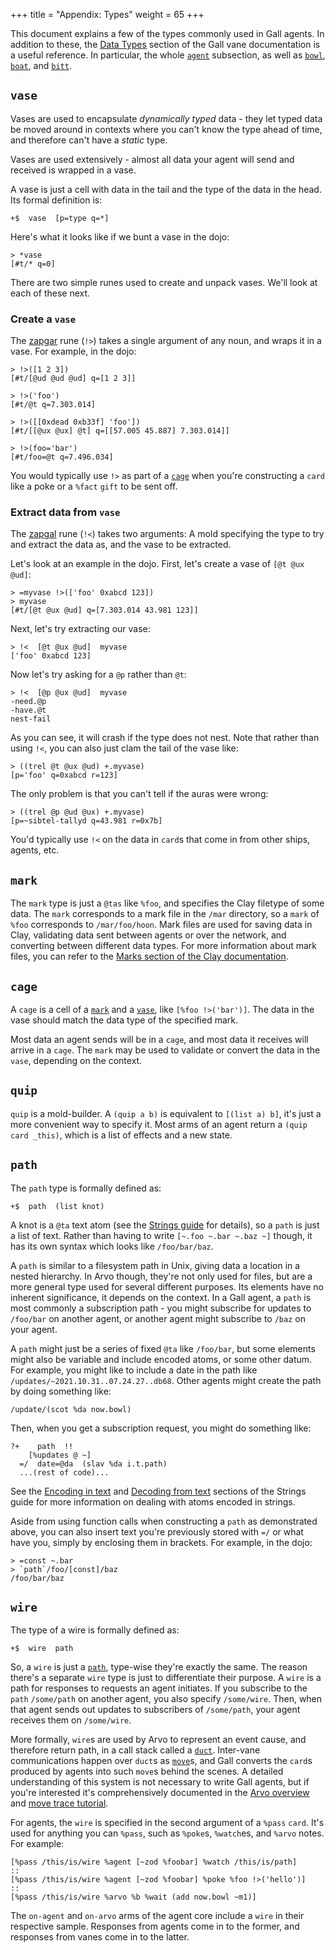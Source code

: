 +++
title = "Appendix: Types"
weight = 65
+++

This document explains a few of the types commonly used in Gall agents. In
addition to these, the [Data Types](/reference/arvo/gall/data-types) section of the
Gall vane documentation is a useful reference. In particular, the whole
[`agent`](/reference/arvo/gall/data-types#agent) subsection, as well as
[`bowl`](/reference/arvo/gall/data-types#bowl),
[`boat`](/reference/arvo/gall/data-types#boat), and
[`bitt`](/reference/arvo/gall/data-types#bitt).

## `vase`

Vases are used to encapsulate _dynamically typed_ data - they let typed data be
moved around in contexts where you can't know the type ahead of time, and
therefore can't have a _static_ type.

Vases are used extensively - almost all data your agent will send
and received is wrapped in a vase.

A vase is just a cell with data in the tail and the type of the data in the
head. Its formal definition is:

```hoon
+$  vase  [p=type q=*]
```

Here's what it looks like if we bunt a vase in the dojo:

```
> *vase
[#t/* q=0]
```

There are two simple runes used to create and unpack vases. We'll look at each
of these next.

### Create a `vase`

The [zapgar](/reference/hoon/rune/zap#-zapgar) rune (`!>`)
takes a single argument of any noun, and wraps it in a vase. For example, in the
dojo:

```
> !>([1 2 3])
[#t/[@ud @ud @ud] q=[1 2 3]]

> !>('foo')
[#t/@t q=7.303.014]

> !>([[0xdead 0xb33f] 'foo'])
[#t/[[@ux @ux] @t] q=[[57.005 45.887] 7.303.014]]

> !>(foo='bar')
[#t/foo=@t q=7.496.034]
```

You would typically use `!>` as part of a [`cage`](#cage) when you're
constructing a `card` like a poke or a `%fact` `gift` to be sent off.

### Extract data from `vase`

The [zapgal](/reference/hoon/rune/zap#-zapgal) rune (`!<`)
takes two arguments: A mold specifying the type to try and extract the data as,
and the vase to be extracted.

Let's look at an example in the dojo. First, let's create a vase of `[@t @ux @ud]`:

```
> =myvase !>(['foo' 0xabcd 123])
> myvase
[#t/[@t @ux @ud] q=[7.303.014 43.981 123]]
```

Next, let's try extracting our vase:

```
> !<  [@t @ux @ud]  myvase
['foo' 0xabcd 123]
```

Now let's try asking for a `@p` rather than `@t`:

```
> !<  [@p @ux @ud]  myvase
-need.@p
-have.@t
nest-fail
```

As you can see, it will crash if the type does not nest. Note that
rather than using `!<`, you can also just clam the tail of the vase like:

```
> ((trel @t @ux @ud) +.myvase)
[p='foo' q=0xabcd r=123]
```

The only problem is that you can't tell if the auras were wrong:

```
> ((trel @p @ud @ux) +.myvase)
[p=~sibtel-tallyd q=43.981 r=0x7b]
```

You'd typically use `!<` on the data in `card`s that come in from other ships,
agents, etc.

## `mark`

The `mark` type is just a `@tas` like `%foo`, and specifies the Clay filetype of
some data. The `mark` corresponds to a mark file in the `/mar` directory, so a
`mark` of `%foo` corresponds to `/mar/foo/hoon`. Mark files are used for saving
data in Clay, validating data sent between agents or over the network, and
converting between different data types. For more information about mark files,
you can refer to the [Marks section of the Clay
documentation](/reference/arvo/clay/marks/marks).

## `cage`

A `cage` is a cell of a [`mark`](#mark) and a [`vase`](#vase), like `[%foo !>('bar')]`. The data in the vase should match the data type of the specified
mark.

Most data an agent sends will be in a `cage`, and most data it receives will
arrive in a `cage`. The `mark` may be used to validate or convert the data in
the `vase`, depending on the context.

## `quip`

`quip` is a mold-builder. A `(quip a b)` is equivalent to `[(list a) b]`, it's
just a more convenient way to specify it. Most arms of an agent return a `(quip card _this)`, which is a list of effects and a new state.

## `path`

The `path` type is formally defined as:

```hoon
+$  path  (list knot)
```

A knot is a `@ta` text atom (see the [Strings guide](/guides/additional/strings)
for details), so a `path` is just a list of text. Rather than having to write
`[~.foo ~.bar ~.baz ~]` though, it has its own syntax which looks like
`/foo/bar/baz`.

A `path` is similar to a filesystem path in Unix, giving data a location in a
nested hierarchy. In Arvo though, they're not only used for files, but are a
more general type used for several different purposes. Its elements have no
inherent significance, it depends on the context. In a Gall agent, a `path` is
most commonly a subscription path - you might subscribe for updates to
`/foo/bar` on another agent, or another agent might subscribe to `/baz` on your
agent.

A `path` might just be a series of fixed `@ta` like `/foo/bar`, but some
elements might also be variable and include encoded atoms, or some other datum. For
example, you might like to include a date in the path like
`/updates/~2021.10.31..07.24.27..db68`. Other agents might create the path by
doing something like:

```hoon
/update/(scot %da now.bowl)
```

Then, when you get a subscription request, you might do something like:

```hoon
?+    path  !!
    [%updates @ ~]
  =/  date=@da  (slav %da i.t.path)
  ...(rest of code)...
```

See the [Encoding in text](/guides/additional/strings#encoding-in-text) and
[Decoding from text](/guides/additional/strings#decoding-from-text) sections of
the Strings guide for more information on dealing with atoms encoded in strings.

Aside from using function calls when constructing a `path` as demonstrated
above, you can also insert text you're previously stored with `=/` or what have
you, simply by enclosing them in brackets. For example, in the dojo:

```
> =const ~.bar
> `path`/foo/[const]/baz
/foo/bar/baz
```

## `wire`

The type of a wire is formally defined as:

```hoon
+$  wire  path
```

So, a `wire` is just a [`path`](#path), type-wise they're exactly the same. The
reason there's a separate `wire` type is just to differentiate their purpose. A
`wire` is a path for responses to requests an agent initiates. If you subscribe
to the `path` `/some/path` on another agent, you also specify `/some/wire`.
Then, when that agent sends out updates to subscribers of `/some/path`, your
agent receives them on `/some/wire`.

More formally, `wire`s are used by Arvo to represent an event cause, and
therefore return path, in a call stack called a
[`duct`](/reference/arvo/overview#duct). Inter-vane communications happen over
`duct`s as [`move`](/reference/arvo/overview#moves)s, and Gall converts the `card`s
produced by agents into such `move`s behind the scenes. A detailed understanding
of this system is not necessary to write Gall agents, but if you're interested
it's comprehensively documented in the [Arvo overview](/reference/arvo/overview) and
[move trace tutorial](/reference/arvo/tutorials/move-trace).

For agents, the `wire` is specified in the second argument of a `%pass` `card`.
It's used for anything you can `%pass`, such as `%poke`s, `%watch`es, and
`%arvo` notes. For example:

```hoon
[%pass /this/is/wire %agent [~zod %foobar] %watch /this/is/path]
::
[%pass /this/is/wire %agent [~zod %foobar] %poke %foo !>('hello')]
::
[%pass /this/is/wire %arvo %b %wait (add now.bowl ~m1)]
```

The `on-agent` and `on-arvo` arms of the agent core include a `wire` in their
respective sample. Responses from agents come in to the former, and responses
from vanes come in to the latter.
